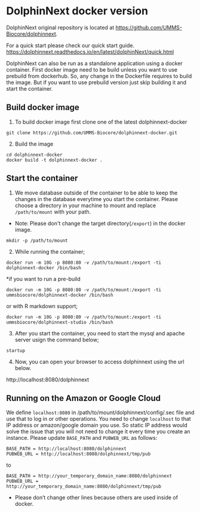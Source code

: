 DolphinNext docker version
========
DolphinNext original repository is located at https://github.com/UMMS-Biocore/dolphinnext.

For a quick start please check our quick start guide. https://dolphinnext.readthedocs.io/en/latest/dolphinNext/quick.html

DolphinNext can also be run as a standalone application using a docker container.
First docker image need to be build unless you want to use prebuild from dockerhub. So, any change in the Dockerfile requires to build the image. But if you want to use prebuild version just skip building it and start the container.

Build docker image
---------

1. To build docker image first clone one of the latest dolphinnext-docker

```
git clone https://github.com/UMMS-Biocore/dolphinnext-docker.git
```

2. Build the image
```
cd dolphinnext-docker
docker build -t dolphinnext-docker .
```

Start the container
---------

1. We move database outside of the container to be able to keep the changes in the database everytime you start the container.
Please choose a directory in your machine to mount and replace `/path/to/mount` with your path. 
* Note: Please don't change the target directory(`/export`) in the docker image. 

```
mkdir -p /path/to/mount
```

2. While running the container;
```
docker run -m 10G -p 8080:80 -v /path/to/mount:/export -ti dolphinnext-docker /bin/bash
```
*if you want to run a pre-build
```
docker run -m 10G -p 8080:80 -v /path/to/mount:/export -ti ummsbiocore/dolphinnext-docker /bin/bash
```
or with R markdown support;
```
docker run -m 10G -p 8080:80 -v /path/to/mount:/export -ti ummsbiocore/dolphinnext-studio /bin/bash
```
3. After you start the container, you need to start the mysql and apache server usign the command below;
```
startup
```
4. Now, you can open your browser to access dolphinnext using the url below.

http://localhost:8080/dolphinnext

Running on the Amazon or Google Cloud
------
We define `localhost:8080` in /path/to/mount/dolphinnext/config/.sec file and use that to log in or other operations. You need to change `localhost` to that IP address or amazon/google domain you use. So static IP address would solve the issue that you will not need to change it every time you create an instance. Please update `BASE_PATH` and `PUBWEB_URL` as follows:

```
BASE_PATH = http://localhost:8080/dolphinnext
PUBWEB_URL = http://localhost:8080/dolphinnext/tmp/pub
```

to
```
BASE_PATH = http://your_temporary_domain_name:8080/dolphinnext
PUBWEB_URL = http://your_temporary_domain_name:8080/dolphinnext/tmp/pub
```
* Please don’t change other lines because others are used inside of docker.



 


